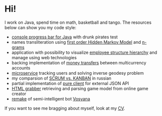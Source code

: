 # Hi!

I work on Java, spend time on math, basketball and tango. The resources below can show you my code style:

- [console progress bar for Java](https://github.com/creditnet/console-progress-bar) with drunk pirates test
- names transliteration using [first order Hidden Markov Model](amahir/translit/hmm) and [n-grams](amahir/translit/ngram)
- application with possibility to visualize [employee structure hierarchy](taltest) and manage using web technologies
- backing implementation of [money transfers](rtest) between multicurrency accounts
- [microservice](oftest) tracking users and solving inverse geodesy problem
- my comparsion of [SCRUM vs. KANBAN](symbiomark/README.md#scrum-vs-kanban) in russian
- partial implementation of [pure client](../../../vazhno-api) for external JSON API
- [HTML grabber](../../../slone/tree/master/extractor) retrieving and parsing game model from online game creator
- [remake](../../../dorphl) of semi-intelligent bot [Vosyana](https://github.com/digal/vosyana)

If you want to see me bragging about myself, look at my [CV](https://linkedin.com/in/antivoland/en).
